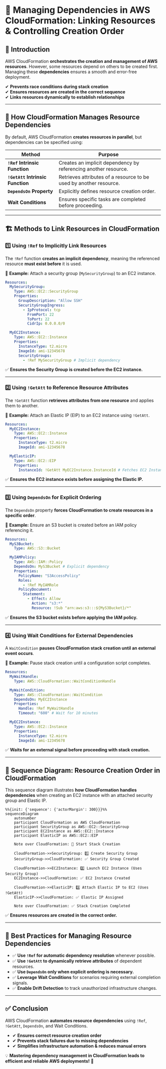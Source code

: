 # **🔗 Managing Dependencies in AWS CloudFormation: Linking Resources & Controlling Creation Order**

## 📌 **Introduction**

AWS CloudFormation **orchestrates the creation and management of AWS resources**. However, some resources depend on others to be created first. Managing these **dependencies** ensures a smooth and error-free deployment.

✔ **Prevents race conditions during stack creation**  
✔ **Ensures resources are created in the correct sequence**  
✔ **Links resources dynamically to establish relationships**

---

## 🔑 **How CloudFormation Manages Resource Dependencies**

By default, AWS CloudFormation **creates resources in parallel**, but dependencies can be specified using:

| **Method**                       | **Purpose**                                                        |
| -------------------------------- | ------------------------------------------------------------------ |
| **`!Ref` Intrinsic Function**    | Creates an implicit dependency by referencing another resource.    |
| **`!GetAtt` Intrinsic Function** | Retrieves attributes of a resource to be used by another resource. |
| **`DependsOn` Property**         | Explicitly defines resource creation order.                        |
| **Wait Conditions**              | Ensures specific tasks are completed before proceeding.            |

---

## 🏗️ **Methods to Link Resources in CloudFormation**

### **1️⃣ Using `!Ref` to Implicitly Link Resources**

The `!Ref` function **creates an implicit dependency**, meaning the referenced resource **must exist before** it is used.

🔹 **Example:** Attach a security group (`MySecurityGroup`) to an EC2 instance.

```yaml
Resources:
  MySecurityGroup:
    Type: AWS::EC2::SecurityGroup
    Properties:
      GroupDescription: "Allow SSH"
      SecurityGroupIngress:
        - IpProtocol: tcp
          FromPort: 22
          ToPort: 22
          CidrIp: 0.0.0.0/0

  MyEC2Instance:
    Type: AWS::EC2::Instance
    Properties:
      InstanceType: t2.micro
      ImageId: ami-12345678
      SecurityGroups:
        - !Ref MySecurityGroup # Implicit dependency
```

✅ **Ensures the Security Group is created before the EC2 instance.**

---

### **2️⃣ Using `!GetAtt` to Reference Resource Attributes**

The `!GetAtt` function **retrieves attributes from one resource** and applies them to another.

🔹 **Example:** Attach an Elastic IP (EIP) to an EC2 instance using `!GetAtt`.

```yaml
Resources:
  MyEC2Instance:
    Type: AWS::EC2::Instance
    Properties:
      InstanceType: t2.micro
      ImageId: ami-12345678

  MyElasticIP:
    Type: AWS::EC2::EIP
    Properties:
      InstanceId: !GetAtt MyEC2Instance.InstanceId # Fetches EC2 Instance ID
```

✅ **Ensures the EC2 instance exists before assigning the Elastic IP.**

---

### **3️⃣ Using `DependsOn` for Explicit Ordering**

The `DependsOn` property **forces CloudFormation to create resources in a specific order**.

🔹 **Example:** Ensure an S3 bucket is created before an IAM policy referencing it.

```yaml
Resources:
  MyS3Bucket:
    Type: AWS::S3::Bucket

  MyIAMPolicy:
    Type: AWS::IAM::Policy
    DependsOn: MyS3Bucket # Explicit dependency
    Properties:
      PolicyName: "S3AccessPolicy"
      Roles:
        - !Ref MyIAMRole
      PolicyDocument:
        Statement:
          - Effect: Allow
            Action: "s3:*"
            Resource: !Sub "arn:aws:s3:::${MyS3Bucket}/*"
```

✅ **Ensures the S3 bucket exists before applying the IAM policy.**

---

### **4️⃣ Using Wait Conditions for External Dependencies**

A `WaitCondition` **pauses CloudFormation stack creation until an external event occurs**.

🔹 **Example:** Pause stack creation until a configuration script completes.

```yaml
Resources:
  MyWaitHandle:
    Type: AWS::CloudFormation::WaitConditionHandle

  MyWaitCondition:
    Type: AWS::CloudFormation::WaitCondition
    DependsOn: MyEC2Instance
    Properties:
      Handle: !Ref MyWaitHandle
      Timeout: "600" # Wait for 10 minutes

  MyEC2Instance:
    Type: AWS::EC2::Instance
    Properties:
      InstanceType: t2.micro
      ImageId: ami-12345678
```

✅ **Waits for an external signal before proceeding with stack creation.**

---

## 🔄 **Sequence Diagram: Resource Creation Order in CloudFormation**

This sequence diagram illustrates **how CloudFormation handles dependencies** when creating an EC2 instance with an attached security group and Elastic IP.

```mermaid
%%{init: {'sequence': {'actorMargin': 300}}}%%
sequenceDiagram
    autonumber
    participant CloudFormation as AWS CloudFormation
    participant SecurityGroup as AWS::EC2::SecurityGroup
    participant EC2Instance as AWS::EC2::Instance
    participant ElasticIP as AWS::EC2::EIP

    Note over CloudFormation: 🔹 Start Stack Creation

    CloudFormation->>SecurityGroup: 1️⃣ Create Security Group
    SecurityGroup->>CloudFormation: ✅ Security Group Created

    CloudFormation->>EC2Instance: 2️⃣ Launch EC2 Instance (Uses Security Group)
    EC2Instance->>CloudFormation: ✅ EC2 Instance Created

    CloudFormation->>ElasticIP: 3️⃣ Attach Elastic IP to EC2 (Uses !GetAtt)
    ElasticIP->>CloudFormation: ✅ Elastic IP Assigned

    Note over CloudFormation: ✅ Stack Creation Completed
```

✅ **Ensures resources are created in the correct order.**

---

## 📜 **Best Practices for Managing Resource Dependencies**

- ✅ **Use `!Ref` for automatic dependency resolution** whenever possible.
- ✅ **Use `!GetAtt` to dynamically retrieve attributes** of dependent resources.
- ✅ **Use `DependsOn` only when explicit ordering is necessary.**
- ✅ **Leverage Wait Conditions** for scenarios requiring external completion signals.
- ✅ **Enable Drift Detection** to track unauthorized infrastructure changes.

---

## ✅ **Conclusion**

AWS CloudFormation **automates resource dependencies** using `!Ref`, `!GetAtt`, `DependsOn`, and Wait Conditions.

- ✔ **Ensures correct resource creation order**
- ✔ **Prevents stack failures due to missing dependencies**
- ✔ **Simplifies infrastructure automation & reduces manual errors**

💡 **Mastering dependency management in CloudFormation leads to efficient and reliable AWS deployments!** 🚀
